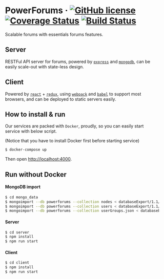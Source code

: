 # PowerForums &middot; [![GitHub license](https://img.shields.io/badge/license-MIT-blue.svg)](https://github.com/ratchetcloud/powerforums/blob/master/LICENSE) [![Coverage Status](https://coveralls.io/repos/github/ratchetcloud/powerforums/badge.svg?branch=dev-ys)](https://coveralls.io/github/ratchetcloud/powerforums?branch=dev-ys)  [![Build Status](https://travis-ci.org/ratchetcloud/powerforums.svg)](https://travis-ci.org/ratchetcloud/powerforums) 

Scalable forums with essentials forums features.


## Server
RESTFul API server for forums,
powered by [`express`](http://expressjs.com/) and [`mongodb`](https://www.mongodb.com/),
can be easily scale-out with state-less design.


## Client
Powered by [`react`](https://reactjs.org/) + [`redux`](https://redux.js.org/),
using [`webpack`](https://webpack.js.org/) and [`babel`](https://babeljs.io/) to support most browsers,
and can be deployed to static servers easily.


## How to install & run
Our services are packed with `Docker`, proudly, so you can easily start service with below script.

(Notice that you have to install Docker first before starting service)

```bash
$ docker-compose up 
```

Then open [http://localhost:4000](http://localhost:4000).


## Run without Docker

#### MongoDB import
```bash
$ cd mongo_data
$ mongoimport --db powerforums --collection nodes < databaseExport/1.1/nodes.json
$ mongoimport --db powerforums --collection users < databaseExport/1.1/users.json
$ mongoimport --db powerforums --collection userGroups.json < databaseExport/1.1/userGroups.json.json
```

#### Server
```bash
$ cd server
$ npm install 
$ npm run start
```

#### Client
```bash
$ cd client
$ npm install
$ npm run start
```
